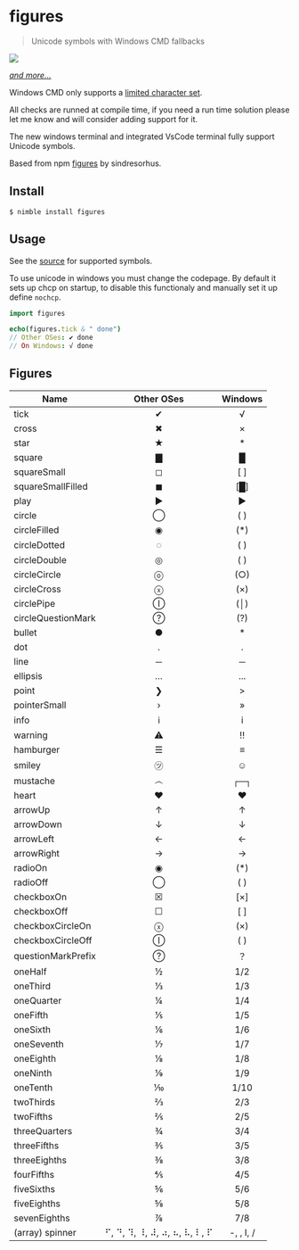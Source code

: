 # figures

> Unicode symbols with Windows CMD fallbacks

[![](https://user-images.githubusercontent.com/7671915/59971957-5e60d180-954b-11e9-8e72-0038bd39126c.png)](#figures-1)

[*and more...*](#figures-1)

Windows CMD only supports a [limited character set](http://en.wikipedia.org/wiki/Code_page_437).

All checks are runned at compile time, if you need a run time solution please
let me know and will consider adding support for it.

The new windows terminal and integrated VsCode terminal fully support Unicode
symbols.

Based from npm [figures](https://github.com/sindresorhus/figures) by
sindresorhus.

## Install

```
$ nimble install figures
```

## Usage

See the [source](src/figures.nim) for supported symbols.

To use unicode in windows you must change the codepage. By default it sets up
chcp on startup, to disable this functionaly and manually set it up define
```nochcp```.

```nim
import figures

echo(figures.tick & " done")
// Other OSes: ✔︎ done
// On Windows: √ done
```

## Figures

| Name               | Other OSes                   | Windows      |
| ------------------ | :--------------------------: | :----------: |
| tick               | ✔                            | √            |
| cross              | ✖                            | ×            |
| star               | ★                            | *            |
| square             | ▇                            | █            |
| squareSmall        | ◻                            | [ ]          |
| squareSmallFilled  | ◼                            | [█]          |
| play               | ▶                            | ►            |
| circle             | ◯                            | ( )          |
| circleFilled       | ◉                            | (*)          |
| circleDotted       | ◌                            | ( )          |
| circleDouble       | ◎                            | ( )          |
| circleCircle       | ⓞ                            | (○)          |
| circleCross        | ⓧ                            | (×)          |
| circlePipe         | Ⓘ                            | (│)          |
| circleQuestionMark | ?⃝                            | (?)          |
| bullet             | ●                            | *            |
| dot                | ․                            | .            |
| line               | ─                            | ─            |
| ellipsis           | …                            | ...          |
| point              | ❯                            | >            |
| pointerSmall       | ›                            | »            |
| info               | ℹ                            | i            |
| warning            | ⚠                            | ‼            |
| hamburger          | ☰                            | ≡            |
| smiley             | ㋡                           | ☺            |
| mustache           | ෴                            | ┌─┐          |
| heart              | ♥                            | ♥            |
| arrowUp            | ↑                            | ↑            |
| arrowDown          | ↓                            | ↓            |
| arrowLeft          | ←                            | ←            |
| arrowRight         | →                            | →            |
| radioOn            | ◉                            | (*)          |
| radioOff           | ◯                            | ( )          |
| checkboxOn         | ☒                            | [×]          |
| checkboxOff        | ☐                            | [ ]          |
| checkboxCircleOn   | ⓧ                            | (×)          |
| checkboxCircleOff  | Ⓘ                            | ( )          |
| questionMarkPrefix | ?⃝                            | ？           |
| oneHalf            | ½                            | 1/2          |
| oneThird           | ⅓                            | 1/3          |
| oneQuarter         | ¼                            | 1/4          |
| oneFifth           | ⅕                            | 1/5          |
| oneSixth           | ⅙                            | 1/6          |
| oneSeventh         | ⅐                            | 1/7          |
| oneEighth          | ⅛                            | 1/8          |
| oneNinth           | ⅑                            | 1/9          |
| oneTenth           | ⅒                            | 1/10         |
| twoThirds          | ⅔                            | 2/3          |
| twoFifths          | ⅖                            | 2/5          |
| threeQuarters      | ¾                            | 3/4          |
| threeFifths        | ⅗                            | 3/5          |
| threeEighths       | ⅜                            | 3/8          |
| fourFifths         | ⅘                            | 4/5          |
| fiveSixths         | ⅚                            | 5/6          |
| fiveEighths        | ⅝                            | 5/8          |
| sevenEighths       | ⅞                            | 7/8          |
| (array) spinner    | ⠋, ⠙, ⠹, ⠸, ⠼, ⠴, ⠦, ⠧, ⠇, ⠏ |  -, \, I, / ||
